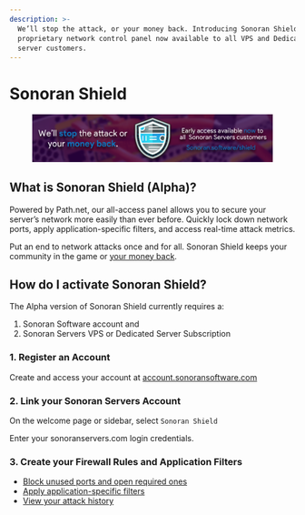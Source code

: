 ```yaml
---
description: >-
  We’ll stop the attack, or your money back. Introducing Sonoran Shield, our
  proprietary network control panel now available to all VPS and Dedicated
  server customers.
---
```


# Sonoran Shield

<figure><img src="../../.gitbook/assets/image (146).png" alt=""><figcaption></figcaption></figure>

## What is Sonoran Shield (Alpha)?

Powered by Path.net, our all-access panel allows you to secure your server’s network more easily than ever before. Quickly lock down network ports, apply application-specific filters, and access real-time attack metrics.

Put an end to network attacks once and for all. Sonoran Shield keeps your community in the game or [your money back](https://sonoransoftware.com/assets/files/internal/purchase\_policy.pdf).

## How do I activate Sonoran Shield?

The Alpha version of Sonoran Shield currently requires a:&#x20;

1. Sonoran Software account and&#x20;
2. Sonoran Servers VPS or Dedicated Server Subscription

### 1. Register an Account

Create and access your account at [account.sonoransoftware.com](https://account.sonoransoftware.com)

### 2. Link your Sonoran Servers Account

On the welcome page or sidebar, select `Sonoran Shield`

Enter your sonoranservers.com login credentials.

### 3. Create your Firewall Rules and Application Filters

* [Block unused ports and open required ones](firewall-rules.md)
* [Apply application-specific filters](application-filters.md)
* [View your attack history](attack-history.md)
